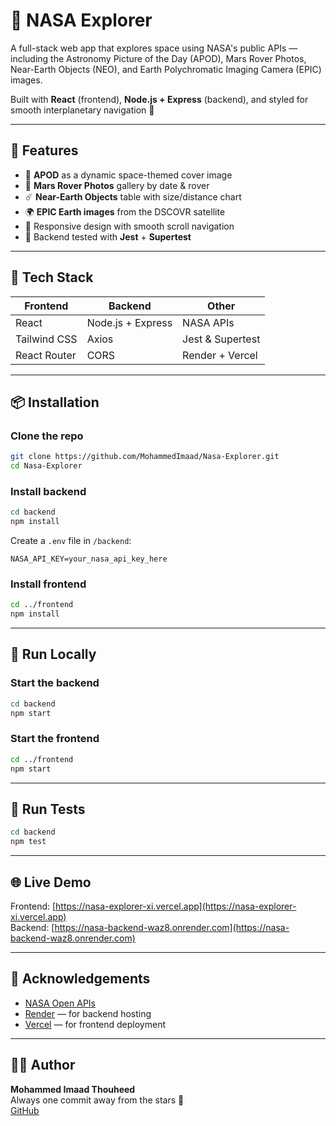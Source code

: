 # 🚀 NASA Explorer

A full-stack web app that explores space using NASA's public APIs — including the Astronomy Picture of the Day (APOD), Mars Rover Photos, Near-Earth Objects (NEO), and Earth Polychromatic Imaging Camera (EPIC) images.

Built with **React** (frontend), **Node.js + Express** (backend), and styled for smooth interplanetary navigation 🌌

---

## 🔭 Features

- 🌠 **APOD** as a dynamic space-themed cover image
- 🚗 **Mars Rover Photos** gallery by date & rover
- ☄️ **Near-Earth Objects** table with size/distance chart
- 🌍 **EPIC Earth images** from the DSCOVR satellite
- 🔁 Responsive design with smooth scroll navigation
- 🧪 Backend tested with **Jest** + **Supertest**

---

## 🧱 Tech Stack

| Frontend       | Backend         | Other             |
|----------------|------------------|--------------------|
| React          | Node.js + Express | NASA APIs          |
| Tailwind CSS   | Axios             | Jest & Supertest   |
| React Router   | CORS              | Render + Vercel    |

---

## 📦 Installation

### Clone the repo
```bash
git clone https://github.com/MohammedImaad/Nasa-Explorer.git
cd Nasa-Explorer
```

### Install backend
```bash
cd backend
npm install
```

Create a `.env` file in `/backend`:

```
NASA_API_KEY=your_nasa_api_key_here
```

### Install frontend
```bash
cd ../frontend
npm install
```

---

## 🚀 Run Locally

### Start the backend
```bash
cd backend
npm start
```

### Start the frontend
```bash
cd ../frontend
npm start
```

---

## 🧪 Run Tests

```bash
cd backend
npm test
```

---

## 🌐 Live Demo

Frontend: [https://nasa-explorer-xi.vercel.app](https://nasa-explorer-xi.vercel.app)  
Backend: [https://nasa-backend-waz8.onrender.com](https://nasa-backend-waz8.onrender.com)

---

## 🙌 Acknowledgements

- [NASA Open APIs](https://api.nasa.gov)
- [Render](https://render.com) — for backend hosting
- [Vercel](https://vercel.com) — for frontend deployment

---

## 👨‍🚀 Author

**Mohammed Imaad Thouheed**  
Always one commit away from the stars 🌟  
[GitHub](https://github.com/MohammedImaad)
